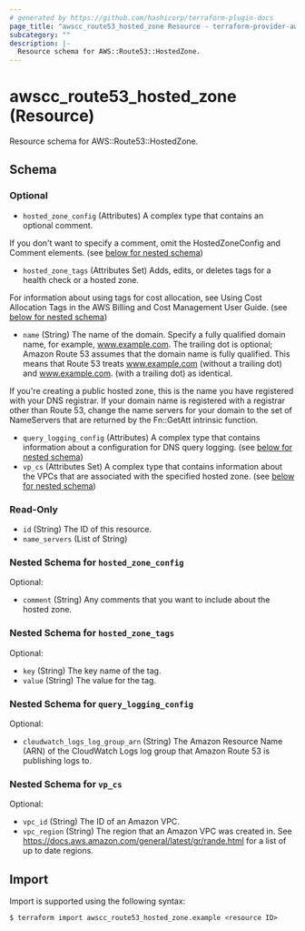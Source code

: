 ```yaml
---
# generated by https://github.com/hashicorp/terraform-plugin-docs
page_title: "awscc_route53_hosted_zone Resource - terraform-provider-awscc"
subcategory: ""
description: |-
  Resource schema for AWS::Route53::HostedZone.
---
```


# awscc_route53_hosted_zone (Resource)

Resource schema for AWS::Route53::HostedZone.



<!-- schema generated by tfplugindocs -->
## Schema

### Optional

- `hosted_zone_config` (Attributes) A complex type that contains an optional comment.

If you don't want to specify a comment, omit the HostedZoneConfig and Comment elements. (see [below for nested schema](#nestedatt--hosted_zone_config))
- `hosted_zone_tags` (Attributes Set) Adds, edits, or deletes tags for a health check or a hosted zone.

For information about using tags for cost allocation, see Using Cost Allocation Tags in the AWS Billing and Cost Management User Guide. (see [below for nested schema](#nestedatt--hosted_zone_tags))
- `name` (String) The name of the domain. Specify a fully qualified domain name, for example, www.example.com. The trailing dot is optional; Amazon Route 53 assumes that the domain name is fully qualified. This means that Route 53 treats www.example.com (without a trailing dot) and www.example.com. (with a trailing dot) as identical.

If you're creating a public hosted zone, this is the name you have registered with your DNS registrar. If your domain name is registered with a registrar other than Route 53, change the name servers for your domain to the set of NameServers that are returned by the Fn::GetAtt intrinsic function.
- `query_logging_config` (Attributes) A complex type that contains information about a configuration for DNS query logging. (see [below for nested schema](#nestedatt--query_logging_config))
- `vp_cs` (Attributes Set) A complex type that contains information about the VPCs that are associated with the specified hosted zone. (see [below for nested schema](#nestedatt--vp_cs))

### Read-Only

- `id` (String) The ID of this resource.
- `name_servers` (List of String)

<a id="nestedatt--hosted_zone_config"></a>
### Nested Schema for `hosted_zone_config`

Optional:

- `comment` (String) Any comments that you want to include about the hosted zone.


<a id="nestedatt--hosted_zone_tags"></a>
### Nested Schema for `hosted_zone_tags`

Optional:

- `key` (String) The key name of the tag.
- `value` (String) The value for the tag.


<a id="nestedatt--query_logging_config"></a>
### Nested Schema for `query_logging_config`

Optional:

- `cloudwatch_logs_log_group_arn` (String) The Amazon Resource Name (ARN) of the CloudWatch Logs log group that Amazon Route 53 is publishing logs to.


<a id="nestedatt--vp_cs"></a>
### Nested Schema for `vp_cs`

Optional:

- `vpc_id` (String) The ID of an Amazon VPC.
- `vpc_region` (String) The region that an Amazon VPC was created in. See https://docs.aws.amazon.com/general/latest/gr/rande.html for a list of up to date regions.

## Import

Import is supported using the following syntax:

```shell
$ terraform import awscc_route53_hosted_zone.example <resource ID>
```
